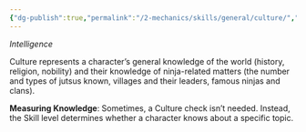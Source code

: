 ```yaml
---
{"dg-publish":true,"permalink":"/2-mechanics/skills/general/culture/","noteIcon":""}
---
```


*Intelligence*

Culture represents a character’s general knowledge of the world (history, religion, nobility) and their knowledge of ninja-related matters (the number and types of jutsus known, villages and their leaders, famous ninjas and clans).


**Measuring Knowledge**: Sometimes, a Culture check isn’t needed. Instead, the Skill level determines whether a character knows about a specific topic.